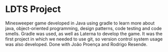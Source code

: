 # LDTS Project
Minesweeper game developed in Java using gradle to learn more about java, object-oriented programming, design patterns, code testing and code smells. Gradle was used, as well as Laterna to develop the game. It was the first project in which we needed to use git, so version control system usage was also developed. Done with João Proença and Rodrigo Resende.